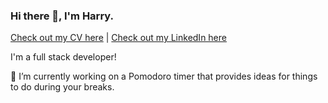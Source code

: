 ### Hi there 👋, I'm Harry.

[Check out my CV here](https://github.com/HarryClenyg/CV) | [Check out my LinkedIn here](https://www.linkedin.com/in/harry-dawson-406910170) 

I'm a full stack developer!

🔭 I’m currently working on a Pomodoro timer that provides ideas for things to do during your breaks.
